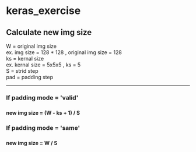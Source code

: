 # keras_exercise
## Calculate new img size
W = original img size  <br>
ex. img size = 128 * 128 , original img size = 128 <br>
ks = kernal size <br>
ex. kernal size = 5x5x5 , ks = 5  <br>
S = strid step<br>
pad = padding step<br><hr>

<h3> If padding mode = 'valid' <h3>
<p><b><h4> new img size = (W - ks + 1) / S <h4><b><p>
<h3> If padding mode = 'same' <h3>
<p><b><h4> new img size = W / S <h4><b><p>
